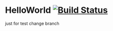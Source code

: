 # HelloWorld  [![Build Status](https://travis-ci.org/raozhiming/HelloWord.svg?branch=master)](https://www.travis-ci.org/raozhiming/HelloWord)


just for test
change
branch
